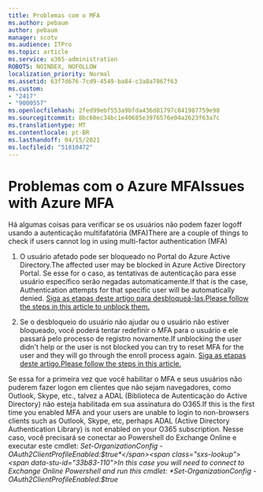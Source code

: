 ```yaml
---
title: Problemas com o MFA
ms.author: pebaum
author: pebaum
manager: scotv
ms.audience: ITPro
ms.topic: article
ms.service: o365-administration
ROBOTS: NOINDEX, NOFOLLOW
localization_priority: Normal
ms.assetid: 63f7d676-7cd9-4549-ba84-c3a8a7867f63
ms.custom:
- "2417"
- "9000557"
ms.openlocfilehash: 2fed99ebf553a9bfda436d81797c841987759e98
ms.sourcegitcommit: 8bc60ec34bc1e40685e3976576e04a2623f63a7c
ms.translationtype: MT
ms.contentlocale: pt-BR
ms.lasthandoff: 04/15/2021
ms.locfileid: "51810472"
---
```

# <a name="issues-with-azure-mfa"></a><span data-ttu-id="33b83-102">Problemas com o Azure MFA</span><span class="sxs-lookup"><span data-stu-id="33b83-102">Issues with Azure MFA</span></span>
<span data-ttu-id="33b83-103">Há algumas coisas para verificar se os usuários não podem fazer logoff usando a autenticação multifafatória (MFA)</span><span class="sxs-lookup"><span data-stu-id="33b83-103">There are a couple of things to check if users cannot log in using multi-factor authentication (MFA)</span></span>

1. <span data-ttu-id="33b83-104">O usuário afetado pode ser bloqueado no Portal do Azure Active Directory.</span><span class="sxs-lookup"><span data-stu-id="33b83-104">The affected user may be blocked in Azure Active Directory Portal.</span></span> <span data-ttu-id="33b83-105">Se esse for o caso, as tentativas de autenticação para esse usuário específico serão negadas automaticamente.</span><span class="sxs-lookup"><span data-stu-id="33b83-105">If that is the case, Authentication attempts for that specific user will be automatically denied.</span></span> [<span data-ttu-id="33b83-106">Siga as etapas deste artigo para desbloqueá-las.</span><span class="sxs-lookup"><span data-stu-id="33b83-106">Please follow the steps in this article to unblock them.</span></span>](https://docs.microsoft.com/azure/active-directory/authentication/howto-mfa-mfasettings#block-and-unblock-users)

2. <span data-ttu-id="33b83-107">Se o desbloqueio do usuário não ajudar ou o usuário não estiver bloqueado, você poderá tentar redefinir o MFA para o usuário e ele passará pelo processo de registro novamente.</span><span class="sxs-lookup"><span data-stu-id="33b83-107">If unblocking the user didn't help or the user is not blocked you can try to reset MFA for the user and they will go through the enroll process again.</span></span> [<span data-ttu-id="33b83-108">Siga as etapas deste artigo.</span><span class="sxs-lookup"><span data-stu-id="33b83-108">Please follow the steps in this article.</span></span>](https://docs.microsoft.com/azure/active-directory/authentication/howto-mfa-userdevicesettings#require-users-to-provide-contact-methods-again)

<span data-ttu-id="33b83-109">Se essa for a primeira vez que você habilitar o MFA e seus usuários não puderem fazer logon em clientes que não sejam navegadores, como Outlook, Skype, etc., talvez a ADAL (Biblioteca de Autenticação do Active Directory) não esteja habilitada em sua assinatura do O365.</span><span class="sxs-lookup"><span data-stu-id="33b83-109">If this is the first time you enabled MFA and your users are unable to login to non-browsers clients such as Outlook, Skype, etc, perhaps ADAL (Active Directory Authentication Library) is not enabled on your O365 subscription.</span></span> <span data-ttu-id="33b83-110">Nesse caso, você precisará se conectar ao Powershell do Exchange Online e executar este cmdlet:  *Set-OrganizationConfig -OAuth2ClientProfileEnabled:$true*</span><span class="sxs-lookup"><span data-stu-id="33b83-110">In this case you will need to connect to Exchange Online Powershell and run this cmdlet:  *Set-OrganizationConfig -OAuth2ClientProfileEnabled:$true*</span></span>